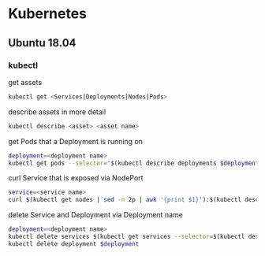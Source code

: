 # Kubernetes

## Ubuntu 18.04

### kubectl
get assets<br/>
```bash
kubectl get <Services|Deployments|Nodes|Pods>
```
describe assets in more detail<br/>
```bash
kubectl describe <asset> <asset name>
```
get Pods that a Deployment is running on<br/>
```bash
deployment=<deployment name>
kubectl get pods --selector="$(kubectl describe deployments $deployment | grep Selector | awk '{print $2}')" --output=wide`
```
curl Service that is exposed via NodePort<br/>
```bash
service=<service name>
curl $(kubectl get nodes | sed -n 2p | awk '{print $1}'):$(kubectl describe service $service | grep NodePort: | awk '{print $3}' | sed 's/\/.*//')
```
delete Service and Deployment via Deployment name<br/>
```bash
deployment=<deployment name>
kubectl delete services $(kubectl get services --selector=$(kubectl describe deployments $deployment | grep Selector | awk '{print $2}') | sed -n 2p | awk '{print $1}') 
kubectl delete deployment $deployment
```
